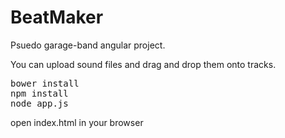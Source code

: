 BeatMaker
=========

Psuedo garage-band angular project.

You can upload sound files and drag and drop them onto tracks.

<pre>
bower install
npm install
node app.js
</pre>

open index.html in your browser
